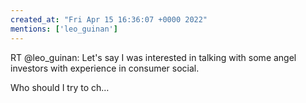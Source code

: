 ```yaml
---
created_at: "Fri Apr 15 16:36:07 +0000 2022"
mentions: ['leo_guinan']
---
```


RT @leo_guinan: Let's say I was interested in talking with some angel investors with experience in consumer social.

Who should I try to ch…
